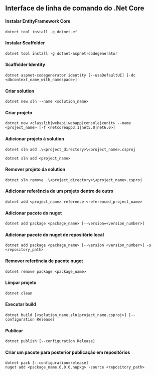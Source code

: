 ## Interface de linha de comando do .Net Core

#### Instalar EntityFramework Core
```
dotnet tool install -g dotnet-ef
```

#### Instalar Scaffolder
```
dotnet tool install -g dotnet-aspnet-codegenerator
```

#### Scaffolder Identity
```
dotnet aspnet-codegenerator identity [--useDefaultUI] [-dc <dbcontext_name_with_namespace>]
```

#### Criar solution
```
dotnet new sln --name <solution_name>
```

#### Criar projeto
```
dotnet new <classlib|webapi|webapp|console|xunit> --name <project_name> [-f <netcoreapp3.1|net5.0|net6.0>]
```

#### Adicionar projeto à solution
```
dotnet sln add .\<project_directory>\<project_name>.csproj
```
```
dotnet sln add <project_name>
```

#### Remover projeto da solution
```
dotnet sln remove .\<project_directory>\<project_name>.csproj
```

#### Adicionar referência de um projeto dentro de outro
```
dotnet add <project_name> reference <referenced_project_name>
```

#### Adicionar pacote do nuget
```
dotnet add package <package_name> [--version=<version_number>]
```

#### Adicionar pacote do nuget de repositório local
```
dotnet add package <package_name> [--version <version_number>] -s <repository_path>
```

#### Remover referência de pacote nuget
```
dotnet remove package <package_name>
```

#### Limpar projeto
```
dotnet clean
```

#### Executar build
```
dotnet build [<solution_name.sln|project_name.csproj>] [--configuration Release]
```

#### Publicar
```
dotnet publish [--configuration Release]
```

#### Criar um pacote para posterior publicação em repositórios
```
dotnet pack [--configuration=release]
nuget add <package_name.0.0.0.nupkg> -source <repository_path>
```
